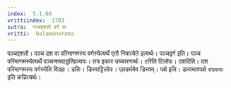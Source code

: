 ```yaml
---
index:  5.1.60
vrittiindex:  1703
sutra:  पञ्चद्दशतौ वर्गे वा
vritti:  balamanorama 
---
```


पञ्चद्दशतौ। पञ्च दश वा परिमाणमस्य वर्गस्येत्यर्थे एतौ निपात्येते इत्यर्थः। पञ्चद्वर्ग इति। पञ्च परिमाणमस्येत्यर्थे पञ्चन्शब्दाड्डतिप्रत्ययः। तत्र इकार उच्चारणार्थः। `टे`रिति टिलोपः। दशदिति। दश परिमाणमस्य वर्गस्येति विग्रहः। डतिः। डित्त्वाट्टिलोपः। एतदर्थमेव डित्त्वम्। पक्षे इति। डत्यभावपक्षे `संख्यायाः` इति कन्नित्यर्थः। 

